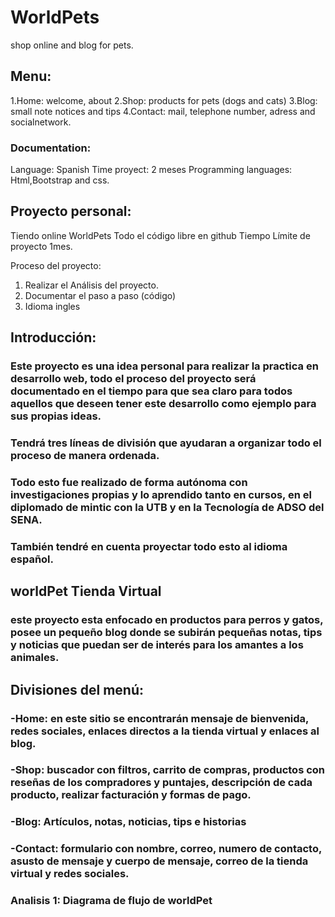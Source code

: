 # WorldPets
shop online and blog for pets.

## Menu:
1.Home: welcome, about
2.Shop: products for pets (dogs and cats)
3.Blog: small note notices and tips
4.Contact: mail, telephone number, adress and  socialnetwork.

### Documentation:
Language: Spanish
Time proyect: 2 meses
Programming languages: Html,Bootstrap and css.

## Proyecto personal:
Tiendo online WorldPets 
Todo el código libre en github
Tiempo Límite de proyecto 1mes.

Proceso del proyecto:
1.	Realizar el Análisis del proyecto.
2.	Documentar el paso a paso (código)
3.	Idioma ingles

## Introducción:
### Este proyecto es una idea personal para realizar la practica en desarrollo web, todo el proceso del proyecto será documentado en el tiempo para que sea claro para todos aquellos que deseen tener este desarrollo como ejemplo para sus propias ideas.
### Tendrá tres líneas de división que ayudaran a organizar todo el proceso de manera ordenada.
### Todo esto fue realizado de forma autónoma con investigaciones propias y lo aprendido tanto en cursos, en el diplomado de mintic con la UTB y en la Tecnología de ADSO del SENA.
### También tendré en cuenta proyectar todo esto al idioma español.

## worldPet Tienda Virtual
### este proyecto esta enfocado en productos para perros y gatos, posee un pequeño blog donde se subirán pequeñas notas, tips y noticias que puedan ser de interés para los amantes a los animales.

## Divisiones del menú:
### -Home: en este sitio se encontrarán mensaje de bienvenida, redes sociales, enlaces directos a la tienda virtual y enlaces al blog.
### -Shop: buscador con filtros, carrito de compras, productos con reseñas de los compradores y puntajes, descripción de cada producto, realizar facturación y formas de pago.
### -Blog: Artículos, notas, noticias, tips e historias
### -Contact: formulario con nombre, correo, numero de contacto, asusto de mensaje y cuerpo de mensaje, correo de la tienda virtual y redes sociales.



### Analisis 1: Diagrama de flujo de worldPet









